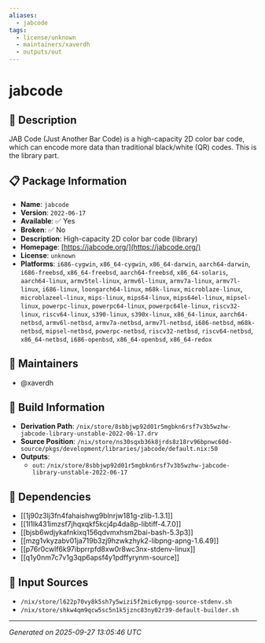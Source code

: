 ```yaml
---
aliases:
  - jabcode
tags:
  - license/unknown
  - maintainers/xaverdh
  - outputs/out
---
```


# jabcode

## 📝 Description

JAB Code (Just Another Bar Code) is a high-capacity 2D color bar code, which can encode more data than traditional black/white (QR) codes. This is the library part.

## 📋 Package Information

- **Name**: `jabcode`
- **Version**: `2022-06-17`
- **Available**: ✅ Yes
- **Broken**: ✅ No
- **Description**: High-capacity 2D color bar code (library)
- **Homepage**: [https://jabcode.org/](https://jabcode.org/)
- **License**: `unknown`
- **Platforms**: `i686-cygwin`, `x86_64-cygwin`, `x86_64-darwin`, `aarch64-darwin`, `i686-freebsd`, `x86_64-freebsd`, `aarch64-freebsd`, `x86_64-solaris`, `aarch64-linux`, `armv5tel-linux`, `armv6l-linux`, `armv7a-linux`, `armv7l-linux`, `i686-linux`, `loongarch64-linux`, `m68k-linux`, `microblaze-linux`, `microblazeel-linux`, `mips-linux`, `mips64-linux`, `mips64el-linux`, `mipsel-linux`, `powerpc-linux`, `powerpc64-linux`, `powerpc64le-linux`, `riscv32-linux`, `riscv64-linux`, `s390-linux`, `s390x-linux`, `x86_64-linux`, `aarch64-netbsd`, `armv6l-netbsd`, `armv7a-netbsd`, `armv7l-netbsd`, `i686-netbsd`, `m68k-netbsd`, `mipsel-netbsd`, `powerpc-netbsd`, `riscv32-netbsd`, `riscv64-netbsd`, `x86_64-netbsd`, `i686-openbsd`, `x86_64-openbsd`, `x86_64-redox`
## 👥 Maintainers

- @xaverdh


## 🔧 Build Information

- **Derivation Path**: `/nix/store/8sbbjwp92d01r5mgbkn6rsf7v3b5wzhw-jabcode-library-unstable-2022-06-17.drv`
- **Source Position**: `/nix/store/ns30sqxb36k8jrds8z18rv96bpnwc60d-source/pkgs/development/libraries/jabcode/default.nix:50`
- **Outputs**:
  - `out`:  `/nix/store/8sbbjwp92d01r5mgbkn6rsf7v3b5wzhw-jabcode-library-unstable-2022-06-17`

## 🔗 Dependencies

- [[1j90z3lj3fn4fahaishwg9blnrjw181g-zlib-1.3.1]]
- [[1l1lk431imzsf7jhqxqkf5kcj4p4da8p-libtiff-4.7.0]]
- [[bjsb6wdjykafnkixq156qdvmxhsm2bai-bash-5.3p3]]
- [[mzg1vkyzabv01ja719b3zj9hzwkzhyk2-libpng-apng-1.6.49]]
- [[p76r0cwlf6k97ibprrpfd8xw0r8wc3nx-stdenv-linux]]
- [[q1y0nm7c7v1g3qp6apsf4y1pdffyrynm-source]]

## 📁 Input Sources

- `/nix/store/l622p70vy8k5sh7y5wizi5f2mic6ynpg-source-stdenv.sh`
- `/nix/store/shkw4qm9qcw5sc5n1k5jznc83ny02r39-default-builder.sh`

---
*Generated on 2025-09-27 13:05:46 UTC*

